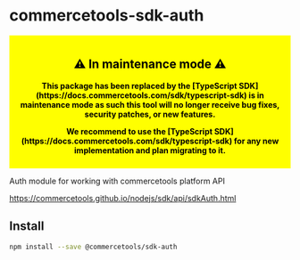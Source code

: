 # commercetools-sdk-auth

<div style="background-color: yellow; color: black; padding: 10px; text-align: center; font-weight: bold;">
  <h2>⚠️ In maintenance mode  ⚠️</h2>
  <p>
    This package has been replaced by the [TypeScript SDK](https://docs.commercetools.com/sdk/typescript-sdk) is in maintenance mode as such this tool will no longer receive bug fixes, security patches, or new features.
  </p>
  <p>
    We recommend to use the [TypeScript SDK](https://docs.commercetools.com/sdk/typescript-sdk) for any new implementation and plan migrating to it.
  </p>
</div>

Auth module for working with commercetools platform API

https://commercetools.github.io/nodejs/sdk/api/sdkAuth.html

## Install

```bash
npm install --save @commercetools/sdk-auth
```
